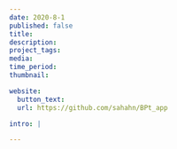 ```yaml
---
date: 2020-8-1
published: false
title:
description:
project_tags:
media:
time_period:
thumbnail:

website:
  button_text:
  url: https://github.com/sahahn/BPt_app

intro: |

---
```

